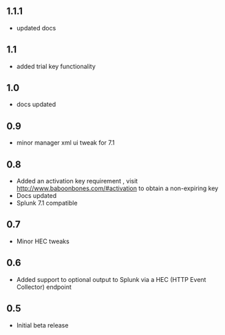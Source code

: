 1.1.1
-----
* updated docs

1.1
-----
* added trial key functionality

1.0
-----
* docs updated

0.9
-----
* minor manager xml ui tweak for 7.1

0.8
-----
* Added an activation key requirement , visit http://www.baboonbones.com/#activation  to obtain a non-expiring key
* Docs updated
* Splunk 7.1 compatible

0.7
---
* Minor HEC tweaks

0.6
---
* Added support to optional output to Splunk via a HEC (HTTP Event Collector) endpoint

0.5
-----
* Initial beta release
